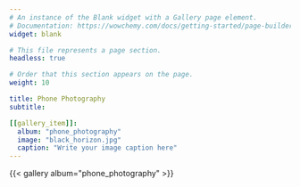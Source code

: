 ```yaml
---
# An instance of the Blank widget with a Gallery page element.
# Documentation: https://wowchemy.com/docs/getting-started/page-builder/
widget: blank

# This file represents a page section.
headless: true

# Order that this section appears on the page.
weight: 10

title: Phone Photography
subtitle:

[[gallery_item]]:
  album: "phone_photography"
  image: "black_horizon.jpg"
  caption: "Write your image caption here"
---
```

{{< gallery album="phone_photography" >}}
